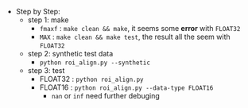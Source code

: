 - Step by Step:
    - step 1: make
        - `fmaxf` : `make clean && make`, it seems some **error** with `FLOAT32`
        - `MAX` : `make clean && make test`, the result all the seem with `FLOAT32`
    - step 2: synthetic test data
        - `python roi_align.py --synthetic`
    - step 3: test
        - FLOAT32 : `python roi_align.py`
        - FLOAT16 : `python roi_align.py --data-type FLOAT16`
            - `nan` or `inf` need further debuging